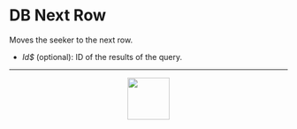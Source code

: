 # DB Next Row
Moves the seeker to the next row.
- _Id&dollar;_ (optional): ID of the results of the query.
---
<p align="center"><img valign="middle" width="76px" src="https://drive.google.com/uc?export=view&id=1c2KO0LJpvMS9X9CAGV6dOfciR7OWhdKA" /></p>